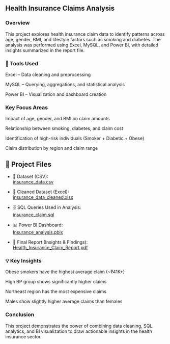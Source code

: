  ## Health Insurance Claims Analysis
 
 ### Overview

This project explores health insurance claim data to identify patterns across age, gender, BMI, and lifestyle factors such as smoking and diabetes.
The analysis was performed using Excel, MySQL, and Power BI, with detailed insights summarized in the report file.

### 🧰 Tools Used

Excel – Data cleaning and preprocessing

MySQL – Querying, aggregations, and statistical analysis

Power BI – Visualization and dashboard creation

### Key Focus Areas

Impact of age, gender, and BMI on claim amounts

Relationship between smoking, diabetes, and claim cost

Identification of high-risk individuals (Smoker + Diabetic + Obese)

Claim distribution by region and claim range

## 📂 Project Files

- 📄 Dataset (CSV):  
  [insurance_data.csv](./insurance_data.csv)

- 📑 Cleaned Dataset (Excel):  
  [insurance_data_cleaned.xlsx](./insurance_data_cleaned.xlsx)

- 🗄️ SQL Queries Used in Analysis:  
  [insurance_claim.sql](./insurance_claim.sql)

- 📊 Power BI Dashboard:  
  [Insurance_analysis.pbix](./Insurance_analysis.pbix)

- 📘 Final Report (Insights & Findings):  
  [Health_Insurance_Claim_Report.pdf](./Health_Insurance_Claim_Analysis_Report.pd)



### 💡 Key Insights 

Obese smokers have the highest average claim (~₹41K+)

High BP group shows significantly higher claims

Northeast region has the most expensive claims

Males show slightly higher average claims than females


### Conclusion

This project demonstrates the power of combining data cleaning, SQL analytics, and BI visualization to draw actionable insights in the health insurance sector.
